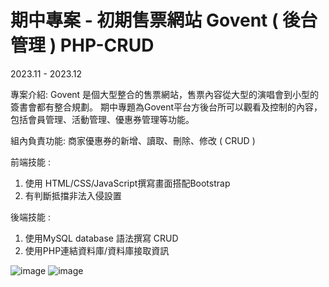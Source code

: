 # 期中專案 - 初期售票網站 Govent ( 後台管理 ) PHP-CRUD
2023.11 - 2023.12


專案介紹:
Govent 是個大型整合的售票網站，售票內容從大型的演唱會到小型的簽書會都有整合規劃。
期中專題為Govent平台方後台所可以觀看及控制的內容，包括會員管理、活動管理、優惠券管理等功能。

組內負責功能: 
商家優惠券的新增、讀取、刪除、修改 ( CRUD )

前端技能 :
1. 使用 HTML/CSS/JavaScript撰寫畫面搭配Bootstrap
2. 有判斷抵擋非法入侵設置
   
後端技能 :
1. 使用MySQL database 語法撰寫 CRUD
2. 使用PHP連結資料庫/資料庫接取資訊
   
![image](https://github.com/ZeroAnne/PHP-CRUD/assets/152944709/a8770f72-8bd0-4be9-ad7a-822f37136261)
![image](https://github.com/ZeroAnne/PHP-CRUD/assets/152944709/536e1499-1a95-4cb6-9304-0b7c078938d6)

